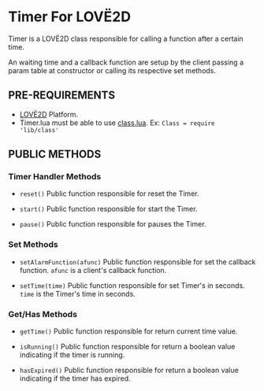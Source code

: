 # Timer For LOVË2D

Timer is a LOVË2D class responsible for calling a function after a certain time.

An waiting time and a callback function are setup by the client passing
a param table at constructor or calling its respective set methods.


## PRE-REQUIREMENTS

- [LOVË2D](https://love2d.org/) Platform. 
- Timer.lua must be able to use [class.lua](https://github.com/vrld/hump/blob/master/class.lua). Ex: `Class = require 'lib/class'`  


## PUBLIC METHODS

### Timer Handler Methods

- `reset()` Public function responsible for reset the Timer.

- `start()` Public function responsible for start the Timer.

- `pause()` Public function responsible for pauses the Timer.


### Set Methods

- `setAlarmFunction(afunc)` Public function responsible for set the callback function. `afunc` is a client's callback function.

- `setTime(time)` Public function responsible for set Timer's in seconds. `time` is the Timer's time in seconds.


### Get/Has Methods

- `getTime()` Public function responsible for return current time value.

- `isRunning()` Public function responsible for return a boolean value indicating if the timer is running.

- `hasExpired()` Public function responsible for return a boolean value indicating if the timer has expired.
